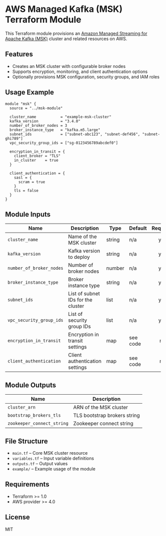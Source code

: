 # AWS Managed Kafka (MSK) Terraform Module

This Terraform module provisions an [Amazon Managed Streaming for Apache Kafka (MSK)](https://aws.amazon.com/msk/) cluster and related resources on AWS.

## Features
- Creates an MSK cluster with configurable broker nodes
- Supports encryption, monitoring, and client authentication options
- Optionally provisions MSK configuration, security groups, and IAM roles

## Usage Example

```hcl
module "msk" {
  source = "../msk-module"

  cluster_name           = "example-msk-cluster"
  kafka_version          = "3.4.0"
  number_of_broker_nodes = 3
  broker_instance_type   = "kafka.m5.large"
  subnet_ids             = ["subnet-abc123", "subnet-def456", "subnet-ghi789"]
  vpc_security_group_ids = ["sg-0123456789abcdef0"]

  encryption_in_transit = {
    client_broker = "TLS"
    in_cluster    = true
  }

  client_authentication = {
    sasl = {
      scram = true
    }
    tls = false
  }
}
```

## Module Inputs

| Name                    | Description                                         | Type     | Default | Required |
|-------------------------|-----------------------------------------------------|----------|---------|:--------:|
| `cluster_name`          | Name of the MSK cluster                             | string   | n/a     |   yes    |
| `kafka_version`         | Kafka version to deploy                             | string   | n/a     |   yes    |
| `number_of_broker_nodes`| Number of broker nodes                              | number   | n/a     |   yes    |
| `broker_instance_type`  | Broker instance type                                | string   | n/a     |   yes    |
| `subnet_ids`            | List of subnet IDs for the cluster                  | list     | n/a     |   yes    |
| `vpc_security_group_ids`| List of security group IDs                          | list     | n/a     |   yes    |
| `encryption_in_transit` | Encryption in transit settings                      | map      | see code|   no     |
| `client_authentication` | Client authentication settings                      | map      | see code|   no     |

## Module Outputs

| Name              | Description                        |
|-------------------|------------------------------------|
| `cluster_arn`     | ARN of the MSK cluster             |
| `bootstrap_brokers_tls` | TLS bootstrap brokers string   |
| `zookeeper_connect_string` | Zookeeper connect string    |

## File Structure

- `main.tf`      – Core MSK cluster resource
- `variables.tf` – Input variable definitions
- `outputs.tf`   – Output values
- `example/`     – Example usage of the module

## Requirements
- Terraform >= 1.0
- AWS provider >= 4.0

## License
MIT 